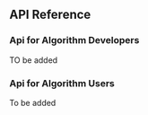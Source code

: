 ## API Reference
### Api for Algorithm Developers
TO be added

### Api for Algorithm Users
To be added